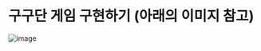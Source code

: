 # 구구단 게임 구현하기 (아래의 이미지 참고)

![image](https://github.com/user-attachments/assets/20129b0b-f3dc-40c6-b568-4643a8e2bbe3)
